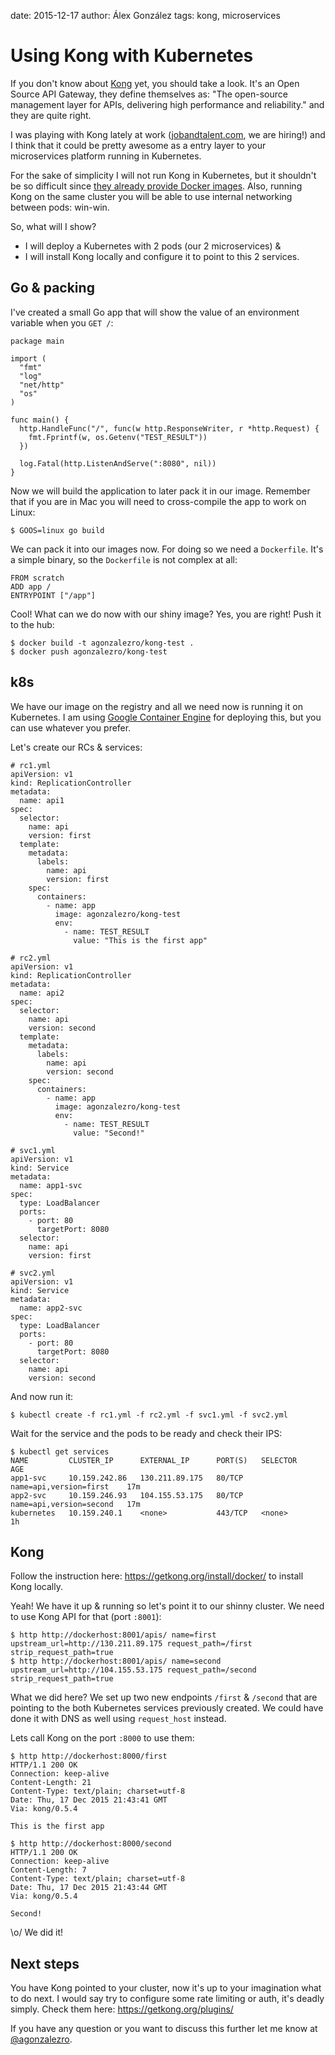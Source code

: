 date: 2015-12-17
author: Álex González
tags: kong, microservices

Using Kong with Kubernetes
==========================

If you don't know about [Kong](https://getkong.org) yet, you should take a look. It's an Open Source API Gateway, they define themselves as: "The open-source management layer for APIs, delivering high performance and reliability." and they are quite right.

I was playing with Kong lately at work ([jobandtalent.com](http://jobandtalent.com), we are hiring!) and I think that it could be pretty awesome as a entry layer to your microservices platform running in Kubernetes.

For the sake of simplicity I will not run Kong in Kubernetes, but it shouldn't be so difficult since [they already provide Docker images](https://getkong.org/install/). Also, running Kong on the same cluster you will be able to use internal networking between pods: win-win.

So, what will I show?

- I will deploy a Kubernetes with 2 pods (our 2 microservices) &
- I will install Kong locally and configure it to point to this 2 services.

Go & packing
------------

I've created a small Go app that will show the value of an environment variable when you `GET /`:

    package main

    import (
      "fmt"
      "log"
      "net/http"
      "os"
    )

    func main() {
      http.HandleFunc("/", func(w http.ResponseWriter, r *http.Request) {
        fmt.Fprintf(w, os.Getenv("TEST_RESULT"))
      })

      log.Fatal(http.ListenAndServe(":8080", nil))
    }

Now we will build the application to later pack it in our image. Remember that if you are in Mac you will need to cross-compile the app to work on Linux:

    $ GOOS=linux go build

We can pack it into our images now. For doing so we need a `Dockerfile`. It's a simple binary, so the `Dockerfile` is not complex at all:

    FROM scratch
    ADD app /
    ENTRYPOINT ["/app"]

Cool! What can we do now with our shiny image? Yes, you are right! Push it to the hub:

    $ docker build -t agonzalezro/kong-test .
    $ docker push agonzalezro/kong-test

k8s
---

We have our image on the registry and all we need now is running it on Kubernetes. I am using [Google Container Engine](https://cloud.google.com/container-engine/) for deploying this, but you can use whatever you prefer.

Let's create our RCs & services:

    # rc1.yml
    apiVersion: v1
    kind: ReplicationController
    metadata:
      name: api1
    spec:
      selector:
        name: api
        version: first
      template:
        metadata:
          labels:
            name: api
            version: first
        spec:
          containers:
            - name: app
              image: agonzalezro/kong-test
              env:
                - name: TEST_RESULT
                  value: "This is the first app"

    # rc2.yml
    apiVersion: v1
    kind: ReplicationController
    metadata:
      name: api2
    spec:
      selector:
        name: api
        version: second
      template:
        metadata:
          labels:
            name: api
            version: second
        spec:
          containers:
            - name: app
              image: agonzalezro/kong-test
              env:
                - name: TEST_RESULT
                  value: "Second!"

    # svc1.yml
    apiVersion: v1
    kind: Service
    metadata:
      name: app1-svc
    spec:
      type: LoadBalancer
      ports:
        - port: 80
          targetPort: 8080
      selector:
        name: api
        version: first

    # svc2.yml
    apiVersion: v1
    kind: Service
    metadata:
      name: app2-svc
    spec:
      type: LoadBalancer
      ports:
        - port: 80
          targetPort: 8080
      selector:
        name: api
        version: second

And now run it:

    $ kubectl create -f rc1.yml -f rc2.yml -f svc1.yml -f svc2.yml

Wait for the service and the pods to be ready and check their IPS:

    $ kubectl get services
    NAME         CLUSTER_IP      EXTERNAL_IP      PORT(S)   SELECTOR                  AGE
    app1-svc     10.159.242.86   130.211.89.175   80/TCP    name=api,version=first    17m
    app2-svc     10.159.246.93   104.155.53.175   80/TCP    name=api,version=second   17m
    kubernetes   10.159.240.1    <none>           443/TCP   <none>                    1h

Kong
----

Follow the instruction here: https://getkong.org/install/docker/ to install Kong locally.

Yeah! We have it up & running so let's point it to our shinny cluster. We need to use Kong API for that (port `:8001`):

    $ http http://dockerhost:8001/apis/ name=first upstream_url=http://130.211.89.175 request_path=/first strip_request_path=true
    $ http http://dockerhost:8001/apis/ name=second upstream_url=http://104.155.53.175 request_path=/second strip_request_path=true

What we did here? We set up two new endpoints `/first` & `/second` that are pointing to the both Kubernetes services previously created. We could have done it with DNS as well using `request_host` instead.

Lets call Kong on the port `:8000` to use them:

    $ http http://dockerhost:8000/first
    HTTP/1.1 200 OK
    Connection: keep-alive
    Content-Length: 21
    Content-Type: text/plain; charset=utf-8
    Date: Thu, 17 Dec 2015 21:43:41 GMT
    Via: kong/0.5.4

    This is the first app

    $ http http://dockerhost:8000/second
    HTTP/1.1 200 OK
    Connection: keep-alive
    Content-Length: 7
    Content-Type: text/plain; charset=utf-8
    Date: Thu, 17 Dec 2015 21:43:44 GMT
    Via: kong/0.5.4

    Second!

\o/ We did it!

Next steps
----------

You have Kong pointed to your cluster, now it's up to your imagination what to do next. I would say try to configure some rate limiting or auth, it's deadly simply. Check them here: https://getkong.org/plugins/

If you have any question or you want to discuss this further let me know at [@agonzalezro](https://twitter.com/agonzalezro).
